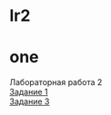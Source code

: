 # lr2
# one
Лабораторная работа 2
<br/>[Задание 1](https://toptyh.github.io/lr2/lab21.html)
<br/>[Задание 3](https://toptyh.github.io/lr2/lab23.html)
